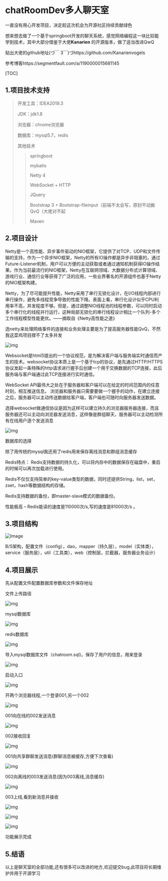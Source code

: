 # chatRoomDev多人聊天室

一直没有用心开发项目，决定趁这次机会为开源社区持续贡献绿色

想来想去做了一个基于springboot开发的聊天系统，感觉网络编程这一块比较能学到技术，其中大部分借鉴于大佬**Kanarien** 的开源版本，做了适当改进QwQ

贴出大佬的github地址(づ￣ 3￣)づhttps://github.com/Kanarienvogels

参考博客https://segmentfault.com/a/1190000015681145

[TOC]

## 1.项目技术支持

>开发工具：IDEA2019.3
>
>JDK：jdk1.8
>
>浏览器：chrome浏览器
>
>数据库：mysql5.7，redis
>
>其他技术
>
>>springboot
>>
>>mybatis
>>
>>Netty 4
>>
>>WebSocket + HTTP
>>
>>JQuery
>>
>>Bootstrap 3 + Bootstrap-fileinput（前端不太会写，原封不动搬QvQ（大佬对不起
>>
>>Maven

## 2.项目设计

Netty是一个高性能、异步事件驱动的NIO框架，它提供了对TCP、UDP和文件传输的支持，作为一个异步NIO框架，Netty的所有IO操作都是异步非阻塞的，通过Future-Listener机制，用户可以方便的主动获取或者通过通知机制获得IO操作结果。作为当前最流行的NIO框架，Netty在互联网领域、大数据分布式计算领域、游戏行业、通信行业等获得了广泛的应用，一些业界著名的开源组件也基于Netty的NIO框架构建。

Netty，为了尽可能提升性能，Netty采用了串行无锁化设计，在I/O线程内部进行串行操作，避免多线程竞争导致的性能下降。表面上看，串行化设计似乎CPU利用率不高，并发程度不够。但是，通过调整NIO线程池的线程参数，可以同时启动多个串行化的线程并行运行，这种局部无锁化的串行线程设计相比一个队列-多个工作线程模型性能更优。——摘取自《Netty高性能之道》

选netty来处理网络事件的连接和业务处理主要是为了提高服务器性能QvQ，不然我这菜鸡项目撑不了太多并发

![img](http://image.radcircle.love/3f4b16a4b2cc45b2bfe2db6f9f61beb0)



Websocket是html5提出的一个协议规范，是为解决客户端与服务端实时通信而产生的技术。websocket协议本质上是一个基于tcp的协议，是先通过HTTP/HTTPS协议发起一条特殊的http请求进行握手后创建一个用于交换数据的TCP连接，此后服务端与客户端通过此TCP连接进行实时通信。

WebSocket API最伟大之处在于服务器和客户端可以在给定的时间范围内的任意时刻，相互推送信息。 浏览器和服务器只需要要做一个握手的动作，在建立连接之后，服务器可以主动传送数据给客户端，客户端也可随时向服务器发送数据。

选择websocket做通信协议是因为这样可以建立持久的浏览器服务器连接，而且服务器还可以主动向浏览器发送消息，这样像是群组聊天，服务器可以主动检测所有在线用户逐个发送消息

![img](http://image.radcircle.love/40cbfe3ad5bf44a38ebc05df4e7ff8f6)

数据库的选择

除了用传统的mysql我还用了redis用来保存离线消息和群组消息缓存

Redis特点：
Redis支持数据的持久化，可以将内存中的数据保存在磁盘中，重启的时候可以再次加载进行使用。

Redis不仅仅支持简单的key-value类型的数据，同时还提供String，list，set，zset，hash等数据结构的存储。

Redis支持数据的备份，即master-slave模式的数据备份。

性能极高 – Redis能读的速度是110000次/s,写的速度是81000次/s 。


## 3.项目结构

![Image](http://image.radcircle.love/8c35f9dcff034aa6986517c8f91665d6)





B/S架构，配置文件（config），dao，mapper（持久层），model（实体类），service（服务层），util（工具类），web（控制层，拦截器，服务器业务设计）

## 4.项目展示

先从配置文件配置数据库参数和文件保存地址

文件上传路径

![img](http://image.radcircle.love/371c088111fb43c687d5defd051175d5)

mysql数据库

![img](http://image.radcircle.love/37c4dfbcfdc24af2b5511bacf343decf)

redis数据库

![img](http://image.radcircle.love/22bc3afebd514347b4c979b9cb0eccba)

导入mysql数据库文件（chatroom.sql)，保存了用户的信息，用来登录

![img](http://image.radcircle.love/256dcbb87cf2420aab66565930ba6524)

启动入口

![img](http://image.radcircle.love/f4c2e4cdc7744957a0477b32b927dfa0)

开两个浏览器线程,一个登录001,另一个002

![img](http://image.radcircle.love/ff24c8dd7fc24f4ebb6dc57afc2797f3)

001向在线的002发送消息

![img](http://image.radcircle.love/7d865468fb72404faf13a9bf7a9222dc)

002接收回复

![img](http://image.radcircle.love/06d90cae56d74e1d909eb0106f36d57e)

001向共享群聊发送消息(群聊消息被缓存,方便下次查看)

![img](http://image.radcircle.love/1ed98ff5adb640febc7fbae30172e416)

002向离线的003发送消息(因为003离线,消息缓存)



![img](http://image.radcircle.love/3806f2fc121a4de3bb7326de8f85e0c6)

003上线,看到新消息并接收

![img](http://image.radcircle.love/a3ed4aafa1a7479ea82594ff560e0952)

![img](http://image.radcircle.love/14b5fd84f9334bddae7d117395a40450)

![img](http://image.radcircle.love/8f1c045726184ee6aa740998dd49854b)

功能展示完成

## 5.结语

以上是聊天室的全部功能,还有很多可以改进的地方,欢迎提交bug,此项目将长期维护并用于开源学习

